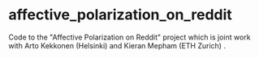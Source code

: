 # affective_polarization_on_reddit
Code to the "Affective Polarization on Reddit" project which is joint work with Arto Kekkonen (Helsinki) and Kieran Mepham (ETH Zurich) .

